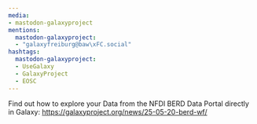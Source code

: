 ```yaml
---
media:
- mastodon-galaxyproject
mentions:
  mastodon-galaxyproject:
  - "galaxyfreiburg@baw\xFC.social"
hashtags:
  mastodon-galaxyproject:
  - UseGalaxy
  - GalaxyProject
  - EOSC
---
```

Find out how to explore your Data from the NFDI BERD Data Portal directly in Galaxy: https://galaxyproject.org/news/25-05-20-berd-wf/
